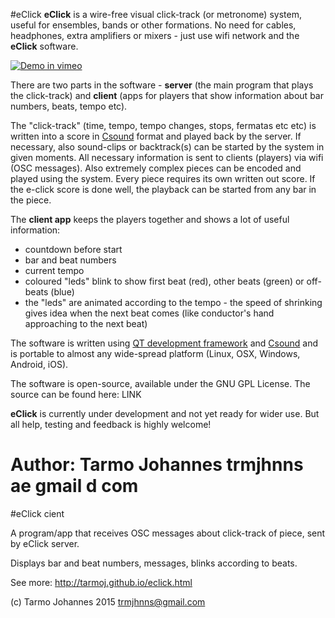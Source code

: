 
#eClick
**eClick** is a wire-free visual click-track (or metronome) system, useful for ensembles, bands or other formations. No need for cables, headphones, extra amplifiers or mixers - just use wifi network and the **eClick** software.

[![Demo in vimeo](https://i.vimeocdn.com/video/553114335_200x150.jpg)](https://vimeo.com/152966128)


There are two parts in the software -  **server** (the main program that plays the click-track) and **client** (apps for players that show information about bar numbers, beats, tempo etc).

The  "click-track" (time, tempo, tempo changes, stops, fermatas etc etc) is written into a score in [Csound](http://csound.github.io/about.html) format and played back by the server. If necessary, also sound-clips or backtrack(s) can be started by the system in given moments. All necessary information is sent to clients (players) via wifi (OSC messages). Also extremely complex pieces can be encoded and played using the system. Every piece requires its own written out score.  If the e-click score is done well, the playback can be started from any bar in the piece.

The **client app** keeps the players together and shows a lot of useful information:

* countdown before start		
* bar and beat numbers		
* current tempo		
* coloured "leds" blink to show first beat (red), other beats (green) or off-beats (blue)		
* the "leds" are animated according to the tempo - the speed of shrinking gives idea when the next beat comes (like conductor's hand approaching to the next beat)		


The software is written using [QT development framework](http://www.qt.io/) and [Csound](http://csound.github.io/) and is portable to almost any wide-spread platform (Linux, OSX, Windows, Android, iOS).

The software is open-source, available under the GNU GPL License. The source can be found here: LINK

**eClick** is currently under development and not yet ready for wider use. But all help, testing and feedback is highly welcome!

Author: Tarmo Johannes trmjhnns ae gmail d com
=======
#eClick cient

A program/app that receives OSC messages about click-track of piece, sent by eClick server.

Displays bar and beat numbers, messages, blinks according to beats.

See more: <http://tarmoj.github.io/eclick.html>

(c) Tarmo Johannes 2015 trmjhnns@gmail.com

